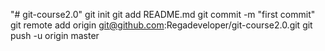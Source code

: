 "# git-course2.0"  git init git add README.md git commit -m "first commit" git remote add origin git@github.com:Regadeveloper/git-course2.0.git git push -u origin master 
